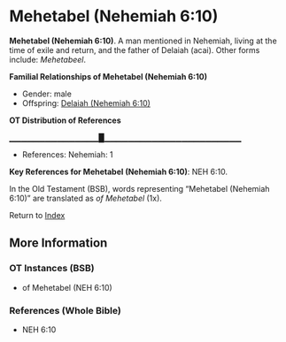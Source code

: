 # Mehetabel (Nehemiah 6:10)
**Mehetabel (Nehemiah 6:10)**. 
A man mentioned in Nehemiah, living at the time of exile and return, and the father of Delaiah (acai). 
Other forms include: 
*Mehetabeel*. 




**Familial Relationships of Mehetabel (Nehemiah 6:10)**


* Gender: male
* Offspring: [Delaiah (Nehemiah 6:10)](Delaiah.4.md)


**OT Distribution of References**

▁▁▁▁▁▁▁▁▁▁▁▁▁▁▁█▁▁▁▁▁▁▁▁▁▁▁▁▁▁▁▁▁▁▁▁▁▁▁
* References: Nehemiah: 1



**Key References for Mehetabel (Nehemiah 6:10)**: 
NEH 6:10. 


In the Old Testament (BSB), words representing “Mehetabel (Nehemiah 6:10)” are translated as 
*of Mehetabel* (1x). 




Return to [Index](00-Index.md)

## More Information

### OT Instances (BSB)

* of Mehetabel (NEH 6:10)



### References (Whole Bible)

* NEH 6:10



